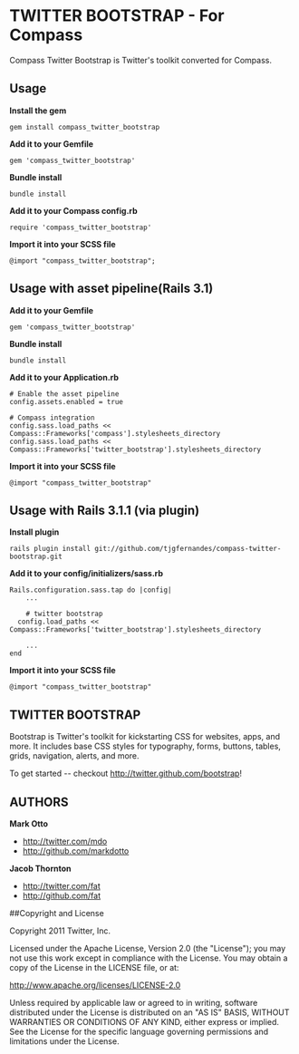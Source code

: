 # TWITTER BOOTSTRAP - For Compass

Compass Twitter Bootstrap is Twitter's toolkit converted for Compass.

## Usage

**Install the gem**

    gem install compass_twitter_bootstrap

**Add it to your Gemfile**

    gem 'compass_twitter_bootstrap'

**Bundle install**

    bundle install

**Add it to your Compass config.rb**

    require 'compass_twitter_bootstrap'

**Import it into your SCSS file**

    @import "compass_twitter_bootstrap";

## Usage with asset pipeline(Rails 3.1)

**Add it to your Gemfile**

    gem 'compass_twitter_bootstrap'

**Bundle install**

    bundle install

**Add it to your Application.rb**
        
    # Enable the asset pipeline
    config.assets.enabled = true

    # Compass integration
    config.sass.load_paths << Compass::Frameworks['compass'].stylesheets_directory
    config.sass.load_paths << Compass::Frameworks['twitter_bootstrap'].stylesheets_directory

**Import it into your SCSS file**

    @import "compass_twitter_bootstrap"


## Usage with Rails 3.1.1 (via plugin)

**Install plugin**

    rails plugin install git://github.com/tjgfernandes/compass-twitter-bootstrap.git

**Add it to your config/initializers/sass.rb**

	Rails.configuration.sass.tap do |config|
		...

		# twitter bootstrap  
	  config.load_paths << Compass::Frameworks['twitter_bootstrap'].stylesheets_directory
		
		...
	end
	
**Import it into your SCSS file**

    @import "compass_twitter_bootstrap"


## TWITTER BOOTSTRAP

Bootstrap is Twitter's toolkit for kickstarting CSS for websites, apps, and more. It includes base CSS styles for typography, forms, buttons, tables, grids, navigation, alerts, and more.

To get started -- checkout http://twitter.github.com/bootstrap!

## AUTHORS

**Mark Otto**

+ http://twitter.com/mdo
+ http://github.com/markdotto

**Jacob Thornton**

+ http://twitter.com/fat
+ http://github.com/fat


##Copyright and License

Copyright 2011 Twitter, Inc.

Licensed under the Apache License, Version 2.0 (the "License");
you may not use this work except in compliance with the License.
You may obtain a copy of the License in the LICENSE file, or at:

   http://www.apache.org/licenses/LICENSE-2.0

Unless required by applicable law or agreed to in writing, software
distributed under the License is distributed on an "AS IS" BASIS,
WITHOUT WARRANTIES OR CONDITIONS OF ANY KIND, either express or implied.
See the License for the specific language governing permissions and
limitations under the License.